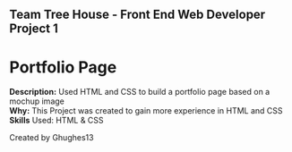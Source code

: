 ## Team Tree House - Front End Web Developer Project 1
# Portfolio Page

**Description:** Used HTML and CSS to build a portfolio page based on a mochup image  
**Why:** This Project was created to gain more experience in HTML and CSS  
**Skills** Used: HTML & CSS  

Created by Ghughes13
